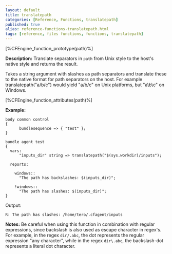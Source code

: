 ```yaml
---
layout: default
title: translatepath
categories: [Reference, Functions, translatepath]
published: true
alias: reference-functions-translatepath.html
tags: [reference, files functions, functions, translatepath]
---
```


[%CFEngine_function_prototype(path)%]

**Description:** Translate separators in `path` from Unix style to the host's 
native style and returns the result.

Takes a string argument with slashes as path separators and translate
these to the native format for path separators on the host. For example
translatepath("a/b/c") would yield "a/b/c" on Unix platforms, but
"a\\b\\c" on Windows.

[%CFEngine_function_attributes(path)%]

**Example:**

```cf3
body common control
{
      bundlesequence => { "test" };
}

bundle agent test
{
  vars:
      "inputs_dir" string => translatepath("$(sys.workdir)/inputs");

  reports:

    windows::
      "The path has backslashes: $(inputs_dir)";

    !windows::
      "The path has slashes: $(inputs_dir)";
}
```

Output:

```
R: The path has slashes: /home/tero/.cfagent/inputs
```

**Notes:** Be careful when using this function in combination with regular
expressions, since backslash is also used as escape character in
regex's. For example, in the regex `dir/.abc`, the dot represents the
regular expression "any character", while in the regex `dir\.abc`, the
backslash-dot represents a literal dot character.

